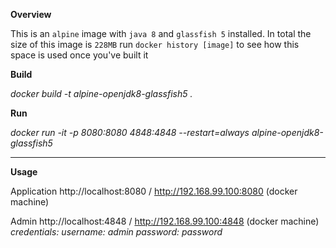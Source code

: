 **Overview**

This is an `alpine` image with `java 8` and `glassfish 5` installed.
In total the size of this image is `228MB` run `docker history [image]` to see how this space is used once you've built it

**Build**

*docker build -t alpine-openjdk8-glassfish5 .*

**Run**

*docker run -it -p 8080:8080 4848:4848 --restart=always alpine-openjdk8-glassfish5*

---
**Usage**

Application
http://localhost:8080 / http://192.168.99.100:8080 (docker machine)

Admin
http://localhost:4848 / http://192.168.99.100:4848 (docker machine)
*credentials:
username: admin
password: password*
